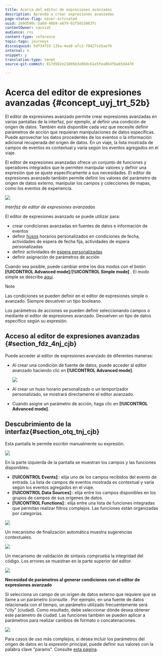 ```yaml
---
title: Acerca del editor de expresiones avanzadas
description: Aprenda a crear expresiones avanzadas
page-status-flag: never-activated
uuid: 269d590c-5a6d-40b9-a879-02f5033863fc
contentOwner: sauviat
audience: rns
content-type: reference
topic-tags: journeys
discoiquuid: 5df34f55-135a-4ea8-afc2-f9427ce5ae7b
internal: n
snippet: y
translation-type: tm+mt
source-git-commit: 017d502e21605b3e0b8c61e5fea0b4f6a65d4470

---
```



# Acerca del editor de expresiones avanzadas {#concept_uyj_trt_52b}

El editor de expresiones avanzado permite crear expresiones avanzadas en varias pantallas de la interfaz, por ejemplo, al definir una condición de origen de datos.
También está disponible cada vez que necesite definir parámetros de acción que requieran manipulaciones de datos específicas. Puede aprovechar los datos procedentes de los eventos o la información adicional recuperada del origen de datos. En un viaje, la lista mostrada de campos de eventos es contextual y varía según los eventos agregados en el viaje.

El editor de expresiones avanzadas ofrece un conjunto de funciones y operadores integrados que le permiten manipular valores y definir una expresión que se ajuste específicamente a sus necesidades. El editor de expresiones avanzado también permite definir los valores del parámetro de origen de datos externo, manipular los campos y colecciones de mapas, como los eventos de experiencia.

![](../assets/journey65.png)

_Interfaz de editor de expresiones avanzadas_

El editor de expresiones avanzado se puede utilizar para:

* crear condiciones [](../building-journeys/condition-activity.md#about_condition) avanzadas en fuentes de datos e información de eventos
* definir [husos](../building-journeys/timezone-management.md) horarios personalizados en condiciones de fecha, actividades de espera de fecha fija, actividades de espera personalizadas
* definir actividades de [espera personalizadas](../building-journeys/wait-activity.md#custom)
* definir asignación de parámetros de acción

Cuando sea posible, puede cambiar entre los dos modos con el botón **[!UICONTROL Advanced mode]**/**[!UICONTROL Simple mode]** . El modo simple se describe [aquí](../building-journeys/condition-activity.md#about_condition).

>[!NOTE]
>
>Las condiciones se pueden definir en el editor de expresiones simple o avanzado. Siempre devuelven un tipo booleano.
>
>Los parámetros de acciones se pueden definir seleccionando campos o mediante el editor de expresiones avanzado. Devuelven un tipo de datos específico según su expresión.

## Acceso al editor de expresiones avanzadas {#section_fdz_4nj_cjb}

Puede acceder al editor de expresiones avanzado de diferentes maneras:

* Al crear una condición de fuente de datos, puede acceder al editor avanzado haciendo clic en **[!UICONTROL Advanced mode]**.

   ![](../assets/journeyuc2_33.png)

* Al crear un huso horario personalizado o un temporizador personalizado, se mostrará directamente el editor avanzado.
* Cuando asigne un parámetro de acción, haga clic en **[!UICONTROL Advanced mode]**.

## Descubrimiento de la interfaz{#section_otq_tnj_cjb}

Esta pantalla le permite escribir manualmente su expresión.

![](../assets/journey70.png)

En la parte izquierda de la pantalla se muestran los campos y las funciones disponibles:

* **[!UICONTROL Events]**:: elija uno de los campos recibidos del evento de entrada. La lista de campos de eventos mostrada es contextual y varía según los eventos agregados en el viaje.
* **[!UICONTROL Data Sources]**:: elija entre los campos disponibles en los grupos de campos de sus orígenes de datos.
* **[!UICONTROL Functions]**:: elija entre una lista de funciones integradas que permitan realizar filtros complejos. Las funciones están organizadas por categorías.

![](../assets/journey65.png)

Un mecanismo de finalización automática muestra sugerencias contextuales.

![](../assets/journey68.png)

Un mecanismo de validación de sintaxis comprueba la integridad del código. Los errores se muestran en la parte superior del editor.

![](../assets/journey69.png)

**Necesidad de parámetros al generar condiciones con el editor de expresiones avanzado**

Si selecciona un campo de un origen de datos externo que requiere que se llame a un parámetro (consulte [](../datasource/external-data-sources.md). Por ejemplo, en una fuente de datos relacionada con el tiempo, un parámetro utilizado frecuentemente será &quot;city&quot; (ciudad). Como resultado, debe seleccionar dónde desea obtener este parámetro de ciudad. Las funciones también se pueden aplicar a parámetros para realizar cambios de formato o concatenaciones.

![](../assets/journeyuc2_19.png)

Para casos de uso más complejos, si desea incluir los parámetros del origen de datos en la expresión principal, puede definir sus valores con la palabra clave &quot;params&quot;. Consulte [esta página](../expression/field-references.md).
